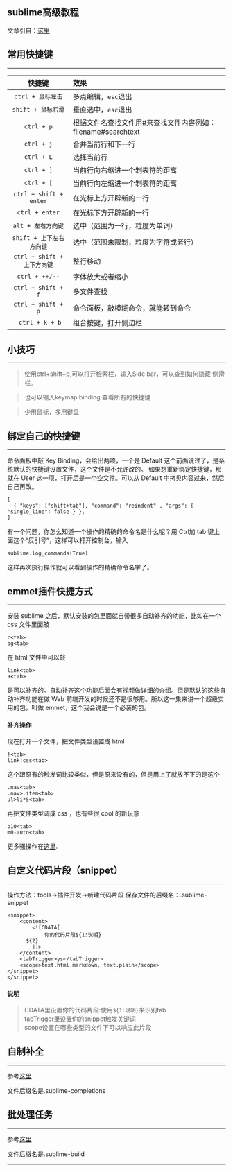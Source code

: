## sublime高级教程
文章引自：[这里](referfrom)

## 常用快捷键
-------------------

| 快捷键 | 效果 |
| :----------------: | :-------------- |
| `ctrl + 鼠标左击` | 多点编辑，`esc`退出 |
| `shift + 鼠标右滑` | 垂直选中，`esc`退出 |
| `ctrl + p` | 根据文件名查找文件用#来查找文件内容例如：filename#searchtext |
| `ctrl + j` | 合并当前行和下一行 |
| `ctrl + L` | 选择当前行 |
| `ctrl + ]` | 当前行向右缩进一个制表符的距离 |
| `ctrl + [` | 当前行向左缩进一个制表符的距离 |
| `ctrl + shift + enter` | 在光标上方开辟新的一行 |
| `ctrl + enter` | 在光标下方开辟新的一行 |
| `alt + 左右方向键` | 选中（范围为一行，粒度为单词） |
| `shift + 上下左右方向键` | 选中（范围未限制，粒度为字符或者行） |
| `ctrl + shift + 上下方向键` | 整行移动 |
| `ctrl + ++/--` | 字体放大或者缩小 |
| `ctrl + shift + f` | 多文件查找 |
| `ctrl + shift + p` | 命令面板，敲模糊命令，就能转到命令 |
| ` ctrl + k + b` | 组合按键，打开侧边栏 |


## 小技巧
-------------------

> 使用ctrl+shift+p,可以打开检索栏，输入Side bar，可以查到如何隐藏 侧滑栏。

> 也可以输入keymap binding 查看所有的快捷键

> 少用鼠标，多用键盘

## 绑定自己的快捷键
-------------------
  命令面板中敲 Key Binding，会给出两项，一个是 Default 这个前面说过了，是系统默认的快捷键设置文件，这个文件是不允许改的。 如果想重新绑定快捷键，那就在 User 这一项，打开后是一个空文件。可以从 Default 中拷贝内容过来，然后自己再改。

``` 
[
  { "keys": ["shift+tab"], "command": "reindent" , "args": { "single_line": false } },
]
```

有一个问题，你怎么知道一个操作的精确的命令名是什么呢？用 Ctrl加 tab 键上面这个“反引号”，这样可以打开控制台，输入

```
sublime.log_commands(True)
```
这样再次执行操作就可以看到操作的精确命令名字了。

## emmet插件快捷方式
-------------------
安装 sublime 之后，默认安装的包里面就自带很多自动补齐的功能，比如在一个 css 文件里面敲
```
c<tab>
bg<tab>
```

在 html 文件中可以敲

```
link<tab>
a<tab>
```
是可以补齐的。自动补齐这个功能后面会有视频做详细的介绍。但是默认的这些自动补齐功能在做 Web 前端开发的时候还不是很够用。所以这一集来讲一个超级实用的包，叫做 emmet，这个我会说是一个必装的包。

#### 补齐操作

现在打开一个文件，把文件类型设置成 html

```
!<tab>
link:css<tab>
```
这个跟原有的触发词比较类似，但是原来没有的，但是用上了就放不下的是这个
```
.nav<tab>
.nav>.item<tab>
ul>li*5<tab>
```
再把文件类型调成 css ，也有些很 cool 的新玩意
```
p10<tab>
m0-auto<tab>
```
更多骚操作在[这里](completions-tab).

## 自定义代码片段（snippet）
-------------------
操作方法：tools->插件开发->新建代码片段
保存文件的后缀名：.sublime-snippet
```
<snippet>
	<content>
		<![CDATA[
			你的代码片段${1:说明}
      ${2}
 		]]>
	</content>
	<tabTrigger>ys</tabTrigger>
	<scope>text.html.markdown, text.plain</scope>
</snippet>
</snippet>
```

#### 说明
> CDATA里设置你的代码片段:使用`${1:说明}`来识别tab  
> tabTrigger里设置你的snippet触发关键词   
> scope设置在哪些类型的文件下可以响应此片段     


## 自制补全
-----------------

参考[这里](completions)

文件后缀名是.sublime-completions

## 批处理任务
-----------------
参考[这里](build)

文件后缀名是.sublime-build



------------------------------------------
[build]:http://sublime-text-unofficial-documentation.readthedocs.io/en/latest/reference/build_systems.html '批处理任务'
[completions]:http://sublimecodeintel.github.io/SublimeCodeIntel/ '自制补全'
[completions-tab]:http://docs.emmet.io/actions/ '丰富的 tab 补齐功能'
[referfrom]:http://happypeter.github.io/happysublime/  'peter的sublime高级教程'
